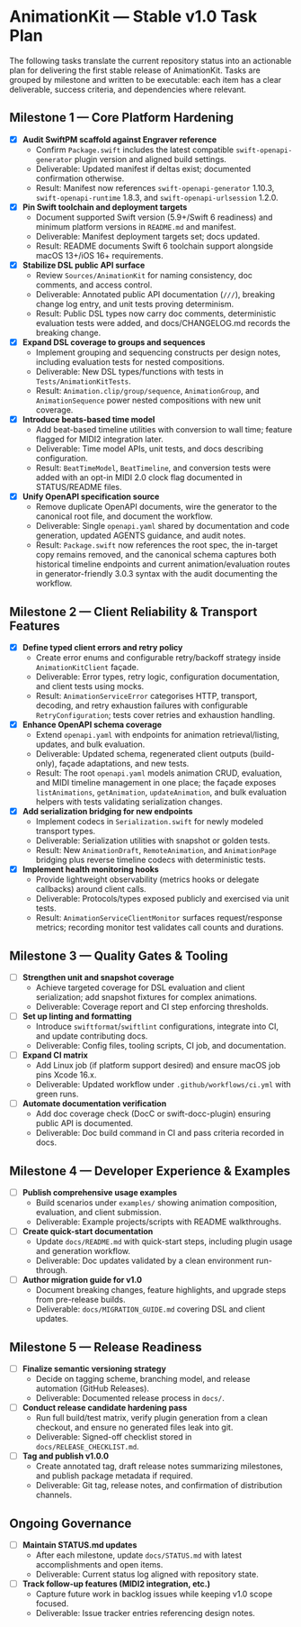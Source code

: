 # AnimationKit — Stable v1.0 Task Plan

The following tasks translate the current repository status into an actionable plan for delivering the first stable release of AnimationKit. Tasks are grouped by milestone and written to be executable: each item has a clear deliverable, success criteria, and dependencies where relevant.

## Milestone 1 — Core Platform Hardening

- [x] **Audit SwiftPM scaffold against Engraver reference**
  - Confirm `Package.swift` includes the latest compatible `swift-openapi-generator` plugin version and aligned build settings.
  - Deliverable: Updated manifest if deltas exist; documented confirmation otherwise.
  - Result: Manifest now references `swift-openapi-generator` 1.10.3, `swift-openapi-runtime` 1.8.3, and `swift-openapi-urlsession` 1.2.0.
- [x] **Pin Swift toolchain and deployment targets**
  - Document supported Swift version (5.9+/Swift 6 readiness) and minimum platform versions in `README.md` and manifest.
  - Deliverable: Manifest deployment targets set; docs updated.
  - Result: README documents Swift 6 toolchain support alongside macOS 13+/iOS 16+ requirements.
- [x] **Stabilize DSL public API surface**
  - Review `Sources/AnimationKit` for naming consistency, doc comments, and access control.
  - Deliverable: Annotated public API documentation (`///`), breaking change log entry, and unit tests proving determinism.
  - Result: Public DSL types now carry doc comments, deterministic evaluation tests were added, and docs/CHANGELOG.md records the breaking change.
- [x] **Expand DSL coverage to groups and sequences**
  - Implement grouping and sequencing constructs per design notes, including evaluation tests for nested compositions.
  - Deliverable: New DSL types/functions with tests in `Tests/AnimationKitTests`.
  - Result: `Animation.clip/group/sequence`, `AnimationGroup`, and `AnimationSequence` power nested compositions with new unit coverage.
- [x] **Introduce beats-based time model**
  - Add beat-based timeline utilities with conversion to wall time; feature flagged for MIDI2 integration later.
  - Deliverable: Time model APIs, unit tests, and docs describing configuration.
  - Result: `BeatTimeModel`, `BeatTimeline`, and conversion tests were added with an opt-in MIDI 2.0 clock flag documented in STATUS/README files.
- [x] **Unify OpenAPI specification source**
  - Remove duplicate OpenAPI documents, wire the generator to the canonical root file, and document the workflow.
  - Deliverable: Single `openapi.yaml` shared by documentation and code generation, updated AGENTS guidance, and audit notes.
  - Result: `Package.swift` now references the root spec, the in-target copy remains removed, and the canonical schema captures both historical timeline endpoints and current animation/evaluation routes in generator-friendly 3.0.3 syntax with the audit documenting the workflow.

## Milestone 2 — Client Reliability & Transport Features

- [x] **Define typed client errors and retry policy**
  - Create error enums and configurable retry/backoff strategy inside `AnimationKitClient` façade.
  - Deliverable: Error types, retry logic, configuration documentation, and client tests using mocks.
  - Result: `AnimationServiceError` categorises HTTP, transport, decoding, and retry exhaustion failures with configurable `RetryConfiguration`; tests cover retries and exhaustion handling.
- [x] **Enhance OpenAPI schema coverage**
  - Extend `openapi.yaml` with endpoints for animation retrieval/listing, updates, and bulk evaluation.
  - Deliverable: Updated schema, regenerated client outputs (build-only), façade adaptations, and new tests.
  - Result: The root `openapi.yaml` models animation CRUD, evaluation, and MIDI timeline management in one place; the façade exposes `listAnimations`, `getAnimation`, `updateAnimation`, and bulk evaluation helpers with tests validating serialization changes.
- [x] **Add serialization bridging for new endpoints**
  - Implement codecs in `Serialization.swift` for newly modeled transport types.
  - Deliverable: Serialization utilities with snapshot or golden tests.
  - Result: New `AnimationDraft`, `RemoteAnimation`, and `AnimationPage` bridging plus reverse timeline codecs with deterministic tests.
- [x] **Implement health monitoring hooks**
  - Provide lightweight observability (metrics hooks or delegate callbacks) around client calls.
  - Deliverable: Protocols/types exposed publicly and exercised via unit tests.
  - Result: `AnimationServiceClientMonitor` surfaces request/response metrics; recording monitor test validates call counts and durations.

## Milestone 3 — Quality Gates & Tooling

- [ ] **Strengthen unit and snapshot coverage**
  - Achieve targeted coverage for DSL evaluation and client serialization; add snapshot fixtures for complex animations.
  - Deliverable: Coverage report and CI step enforcing thresholds.
- [ ] **Set up linting and formatting**
  - Introduce `swiftformat`/`swiftlint` configurations, integrate into CI, and update contributing docs.
  - Deliverable: Config files, tooling scripts, CI job, and documentation.
- [ ] **Expand CI matrix**
  - Add Linux job (if platform support desired) and ensure macOS job pins Xcode 16.x.
  - Deliverable: Updated workflow under `.github/workflows/ci.yml` with green runs.
- [ ] **Automate documentation verification**
  - Add doc coverage check (DocC or swift-docc-plugin) ensuring public API is documented.
  - Deliverable: Doc build command in CI and pass criteria recorded in docs.

## Milestone 4 — Developer Experience & Examples

- [ ] **Publish comprehensive usage examples**
  - Build scenarios under `examples/` showing animation composition, evaluation, and client submission.
  - Deliverable: Example projects/scripts with README walkthroughs.
- [ ] **Create quick-start documentation**
  - Update `docs/README.md` with quick-start steps, including plugin usage and generation workflow.
  - Deliverable: Doc updates validated by a clean environment run-through.
- [ ] **Author migration guide for v1.0**
  - Document breaking changes, feature highlights, and upgrade steps from pre-release builds.
  - Deliverable: `docs/MIGRATION_GUIDE.md` covering DSL and client updates.

## Milestone 5 — Release Readiness

- [ ] **Finalize semantic versioning strategy**
  - Decide on tagging scheme, branching model, and release automation (GitHub Releases).
  - Deliverable: Documented release process in `docs/`.
- [ ] **Conduct release candidate hardening pass**
  - Run full build/test matrix, verify plugin generation from a clean checkout, and ensure no generated files leak into git.
  - Deliverable: Signed-off checklist stored in `docs/RELEASE_CHECKLIST.md`.
- [ ] **Tag and publish v1.0.0**
  - Create annotated tag, draft release notes summarizing milestones, and publish package metadata if required.
  - Deliverable: Git tag, release notes, and confirmation of distribution channels.

## Ongoing Governance

- [ ] **Maintain STATUS.md updates**
  - After each milestone, update `docs/STATUS.md` with latest accomplishments and open items.
  - Deliverable: Current status log aligned with repository state.
- [ ] **Track follow-up features (MIDI2 integration, etc.)**
  - Capture future work in backlog issues while keeping v1.0 scope focused.
  - Deliverable: Issue tracker entries referencing design notes.

